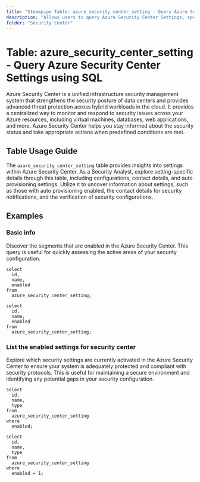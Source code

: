 ```yaml
---
title: "Steampipe Table: azure_security_center_setting - Query Azure Security Center Settings using SQL"
description: "Allows users to query Azure Security Center Settings, specifically the configuration data, providing insights into security settings and potential discrepancies."
folder: "Security Center"
---
```


# Table: azure_security_center_setting - Query Azure Security Center Settings using SQL

Azure Security Center is a unified infrastructure security management system that strengthens the security posture of data centers and provides advanced threat protection across hybrid workloads in the cloud. It provides a centralized way to monitor and respond to security issues across your Azure resources, including virtual machines, databases, web applications, and more. Azure Security Center helps you stay informed about the security status and take appropriate actions when predefined conditions are met.

## Table Usage Guide

The `azure_security_center_setting` table provides insights into settings within Azure Security Center. As a Security Analyst, explore setting-specific details through this table, including configurations, contact details, and auto provisioning settings. Utilize it to uncover information about settings, such as those with auto provisioning enabled, the contact details for security notifications, and the verification of security configurations.

## Examples

### Basic info
Discover the segments that are enabled in the Azure Security Center. This query is useful for quickly assessing the active areas of your security configuration.

```sql+postgres
select
  id,
  name,
  enabled
from
  azure_security_center_setting;
```

```sql+sqlite
select
  id,
  name,
  enabled
from
  azure_security_center_setting;
```

### List the enabled settings for security center
Explore which security settings are currently activated in the Azure Security Center to ensure your system is adequately protected and compliant with security protocols. This is useful for maintaining a secure environment and identifying any potential gaps in your security configuration.

```sql+postgres
select
  id,
  name,
  type
from
  azure_security_center_setting
where
  enabled;
```

```sql+sqlite
select
  id,
  name,
  type
from
  azure_security_center_setting
where
  enabled = 1;
```
